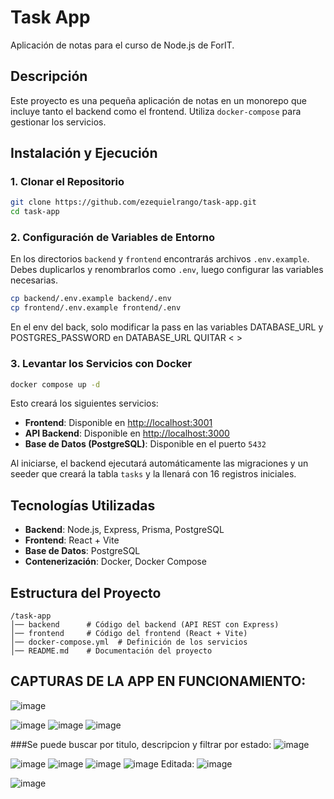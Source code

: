 # Task App

Aplicación de notas para el curso de Node.js de ForIT.

## Descripción

Este proyecto es una pequeña aplicación de notas en un monorepo que incluye tanto el backend como el frontend. Utiliza `docker-compose` para gestionar los servicios.

## Instalación y Ejecución

### 1. Clonar el Repositorio
```sh
git clone https://github.com/ezequielrango/task-app.git
cd task-app
```

### 2. Configuración de Variables de Entorno
En los directorios `backend` y `frontend` encontrarás archivos `.env.example`. Debes duplicarlos y renombrarlos como `.env`, luego configurar las variables necesarias.

```sh
cp backend/.env.example backend/.env
cp frontend/.env.example frontend/.env
```
En el env del back, solo modificar la pass en las variables DATABASE_URL y POSTGRES_PASSWORD
en DATABASE_URL QUITAR < >
### 3. Levantar los Servicios con Docker
```sh
docker compose up -d
```
Esto creará los siguientes servicios:

- **Frontend**: Disponible en [http://localhost:3001](http://localhost:3001)
- **API Backend**: Disponible en [http://localhost:3000](http://localhost:3000)
- **Base de Datos (PostgreSQL)**: Disponible en el puerto `5432`

Al iniciarse, el backend ejecutará automáticamente las migraciones y un seeder que creará la tabla `tasks` y la llenará con 16 registros iniciales.

## Tecnologías Utilizadas

- **Backend**: Node.js, Express, Prisma, PostgreSQL
- **Frontend**: React + Vite
- **Base de Datos**: PostgreSQL
- **Contenerización**: Docker, Docker Compose

## Estructura del Proyecto
```
/task-app
│── backend      # Código del backend (API REST con Express)
│── frontend     # Código del frontend (React + Vite)
│── docker-compose.yml  # Definición de los servicios
│── README.md    # Documentación del proyecto
```
## CAPTURAS DE LA APP EN FUNCIONAMIENTO: 

![image](https://github.com/user-attachments/assets/b48ba496-7a3a-446d-abd8-03477d574a9f)

![image](https://github.com/user-attachments/assets/e307fb5b-2cab-48da-a005-23383df3867d)
![image](https://github.com/user-attachments/assets/55d90e85-9b92-46e5-be26-3110150fcfb9)
![image](https://github.com/user-attachments/assets/f0561268-c33b-4d8a-99b3-70aa28afcda4)

###Se puede buscar por titulo, descripcion y filtrar por estado: 
![image](https://github.com/user-attachments/assets/ae9eedb3-8e10-4469-93fa-3112b657fc30)

![image](https://github.com/user-attachments/assets/1d4770c8-336c-4399-b248-edc192cb4bac)
![image](https://github.com/user-attachments/assets/0504636d-6a95-400a-9ee1-c474ea6d3d2b)
![image](https://github.com/user-attachments/assets/dcc14fa8-7742-4fe0-8caa-c5545cd934bf)
![image](https://github.com/user-attachments/assets/bcc6e5d1-3cb7-45ff-8b05-d592d6772893)
Editada: 
![image](https://github.com/user-attachments/assets/25a457bf-8666-49a5-9ebd-c08717707bfd)

![image](https://github.com/user-attachments/assets/5883044e-843c-4dcc-bca3-11a270729668)

